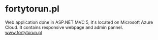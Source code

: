 # fortytorun.pl
Web application done in ASP.NET MVC 5, it's located on Microsoft Azure Cloud. It contains responsive webpage and admin pannel.
www.fortytorun.pl
